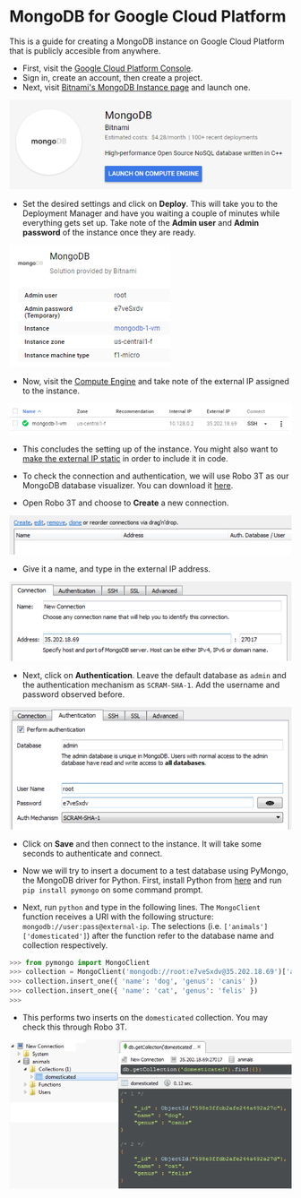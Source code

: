 # MongoDB for Google Cloud Platform
This is a guide for creating a MongoDB instance on Google Cloud Platform that is publicly accesible from anywhere.

* First, visit the [Google Cloud Platform Console](https://console.cloud.google.com).
* Sign in, create an account, then create a project.
* Next, visit [Bitnami's MongoDB Instance page](https://console.cloud.google.com/launcher/details/bitnami-launchpad/mongodb) and launch one.

![Image](/img/create-mongodb-gcp-1.png)

* Set the desired settings and click on **Deploy**. This will take you to the Deployment Manager and have you waiting a couple of minutes while everything gets set up. Take note of the **Admin user** and **Admin password** of the instance once they are ready.

![Image](/img/create-mongodb-gcp-2.png)

* Now, visit the [Compute Engine](https://console.cloud.google.com/compute/instances) and take note of the external IP assigned to the instance.

![Image](/img/create-mongodb-gcp-3.png)

* This concludes the setting up of the instance. You might also want to [make the external IP static](https://cloud.google.com/compute/docs/ip-addresses/reserve-static-external-ip-address#promote_ephemeral_ip) in order to include it in code.

* To check the connection and authentication, we will use Robo 3T as our MongoDB database visualizer. You can download it [here](https://robomongo.org/download).

* Open Robo 3T and choose to **Create** a new connection.

![Image](/img/create-mongodb-gcp-5.png)

* Give it a name, and type in the external IP address.

![Image](/img/create-mongodb-gcp-6.png)

* Next, click on **Authentication**. Leave the default database as `admin` and the authentication mechanism as `SCRAM-SHA-1`. Add the username and password observed before.

![Image](/img/create-mongodb-gcp-7.png)

* Click on **Save** and then connect to the instance. It will take some seconds to authenticate and connect.

* Now we will try to insert a document to a test database using PyMongo, the MongoDB driver for Python. First, install Python from [here](https://www.python.org/downloads/) and run `pip install pymongo` on some command prompt.

* Next, run `python` and type in the following lines. The `MongoClient` function receives a URI with the following structure: `mongodb://user:pass@external-ip`. The selections (i.e. `['animals']['domesticated']`) after the function refer to the database name and collection respectively.

```python
>>> from pymongo import MongoClient
>>> collection = MongoClient('mongodb://root:e7veSxdv@35.202.18.69')['animals']['domesticated']
>>> collection.insert_one({ 'name': 'dog', 'genus': 'canis' })
>>> collection.insert_one({ 'name': 'cat', 'genus': 'felis' })
>>>
```

* This performs two inserts on the `domesticated` collection. You may check this through Robo 3T.

![Image](/img/create-mongodb-gcp-8.png)
